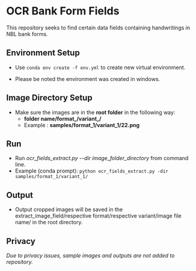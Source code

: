# OCR Bank Form Fields

This repository seeks to find certain data fields containing handwritings in NBL bank forms.

## Environment Setup
* Use `conda env create -f env.yml` to create new virtual environment.

* Please be noted the environment was created in windows.


## Image Directory Setup
* Make sure the images are in the __root folder__ in the  following way:
   	* __folder name/format\_<format number>/variant\_<variant number>/__
   * Example : __samples/format\_1/variant\_1/22.png__


## Run 
* Run _ocr_fields_extract.py --dir image_folder_directory_ from command line.
* Example (conda prompt): `python ocr_fields_extract.py -dir samples/format_1/variant_1/`

## Output

* Output cropped images will be saved in the extract_image_field/respective format/respective variant/image file name/ in the root directory.


## Privacy 
_Due to privacy issues, sample images and outputs are not added to repository._
